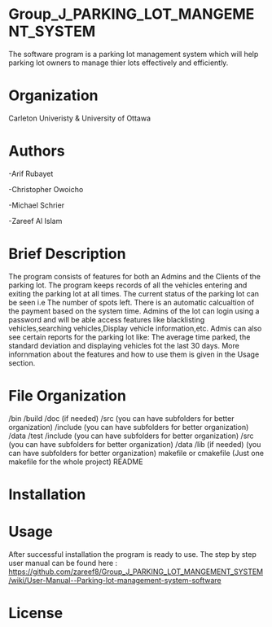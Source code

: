 # Group_J_PARKING_LOT_MANGEMENT_SYSTEM #

The software program is a parking lot management system which will help parking lot owners to manage thier lots effectively and efficiently. 

# Organization #
Carleton Univeristy & University of Ottawa

# Authors #

  -Arif Rubayet 
  
  -Christopher Owoicho  

  -Michael Schrier 
 
  -Zareef Al Islam 

# Brief Description #
The program consists of features for both an Admins and the Clients of the parking lot. 
The program keeps records of all the vehicles entering and exiting the parking lot at all times. 
The current status of the parking lot can be seen i.e The number of spots left. 
There is an automatic calcualtion of the payment based on the system time.
Admins of the lot can login using a password and will be able access features like blacklisting vehicles,searching vehicles,Display vehicle information,etc.
Admis can also see certain reports for the parking lot like: The average time parked, the standard deviation and displaying vehicles fot the last 30 days.
More infornmation about the features and how to use them is given in the Usage section.

# File Organization
/bin
/build
/doc (if needed)
/src (you can have subfolders for better organization)
/include (you can have subfolders for better organization)
/data
/test
/include (you can have subfolders for better organization)
/src (you can have subfolders for better organization)
/data
/lib (if needed) (you can have subfolders for better organization)
makefile or cmakefile (Just one makefile for the whole project)
README
# Installation # 


# Usage #
After successful installation the program is ready to use. The step by step user manual can be found here : https://github.com/zareef8/Group_J_PARKING_LOT_MANGEMENT_SYSTEM/wiki/User-Manual--Parking-lot-management-system-software


# License 
